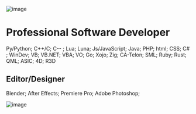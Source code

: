 ![image](https://imgur.com/MB5e0lW.png)

<h1>Professional Software Developer</h1>

<p>
Py/Python;
C++/C;
C-- ;
Lua;
Luna;
Js/JavaScript;
Java;
PHP;
html;
CSS;
C# ;
WinDev;
VB;
VB.NET;
VBA;
VO;
Go;
Xojo;
Zig;
CA-Telon;
SML;
Ruby;
Rust;
QML;
ASIC;
4D;
R3D
</p>



## Editor/Designer
<p>
Blender;
After Effects;
Premiere Pro;
Adobe Photoshop;
</p>

![image](https://imgur.com/XV1r4QK.gif)
